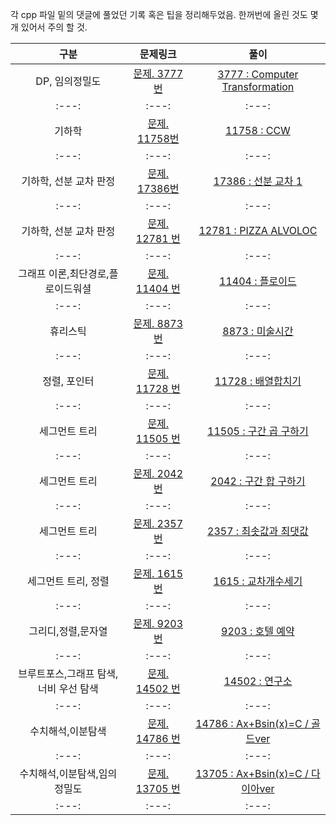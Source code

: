 각 cpp 파일 밑의 댓글에 풀었던 기록 혹은 팁을 정리해두었음.
한꺼번에 올린 것도 몇개 있어서 주의 할 것.


|구분 |문제링크|풀이|
|:---:|:---:|:---:|
|DP, 임의정밀도|[문제. 3777번](https://www.acmicpc.net/problem/3777, "문제 링크")|[3777 : Computer Transformation](https://github.com/Chloe-Hyebin-Kim/BOJ_cpp/blob/master/BOJ_cpp/BOJ_3777.cpp, "코드")|
|:---:|:---:|:---:|
|기하학|[문제. 11758번](https://www.acmicpc.net/problem/17386, "문제 링크")|[11758 : CCW](https://github.com/Chloe-Hyebin-Kim/BOJ_cpp/blob/master/BOJ_cpp/BOJ_11758.cpp, "코드")|
|:---:|:---:|:---:|
|기하학, 선분 교차 판정|[문제. 17386번](https://www.acmicpc.net/problem/17386, "문제 링크")|[17386 : 선분 교차 1](https://github.com/Chloe-Hyebin-Kim/BOJ_cpp/blob/master/BOJ_cpp/BOJ_17386.cpp, "코드")|
|:---:|:---:|:---:|
|기하학, 선분 교차 판정|[문제. 12781 번](https://www.acmicpc.net/problem/12781, "문제 링크")|[12781 : PIZZA ALVOLOC ](https://github.com/Chloe-Hyebin-Kim/BOJ_cpp/blob/master/BOJ_cpp/BOJ_12781.cpp, "코드")|
|:---:|:---:|:---:|
|그래프 이론,최단경로,플로이드워셜|[문제. 11404 번](https://www.acmicpc.net/problem/11404, "문제 링크")|[11404 : 플로이드](https://github.com/Chloe-Hyebin-Kim/BOJ_cpp/blob/master/BOJ_cpp/BOJ_11404.cpp, "코드")|
|:---:|:---:|:---:|
|휴리스틱|[문제. 8873 번](https://www.acmicpc.net/problem/8873, "문제 링크")|[8873 : 미술시간](https://github.com/Chloe-Hyebin-Kim/BOJ_cpp/blob/master/BOJ_cpp/BOJ_8873.cpp, "코드")|
|:---:|:---:|:---:|
|정렬, 포인터|[문제. 11728 번](https://www.acmicpc.net/problem/11728, "문제 링크")|[11728 : 배열합치기](https://github.com/Chloe-Hyebin-Kim/BOJ_cpp/blob/master/BOJ_cpp/BOJ_11728.cpp, "코드")|
|:---:|:---:|:---:|
|세그먼트 트리|[문제. 11505 번](https://www.acmicpc.net/problem/11505, "문제 링크")|[11505 : 구간 곱 구하기](https://github.com/Chloe-Hyebin-Kim/BOJ_cpp/blob/master/BOJ_cpp/BOJ_11505.cpp, "코드")|
|:---:|:---:|:---:|
|세그먼트 트리|[문제. 2042 번](https://www.acmicpc.net/problem/11505, "문제 링크")|[2042 : 구간 합 구하기](https://github.com/Chloe-Hyebin-Kim/BOJ_cpp/blob/master/BOJ_cpp/BOJ_2042.cpp, "코드")|
|:---:|:---:|:---:|
|세그먼트 트리|[문제. 2357 번](https://www.acmicpc.net/problem/2357, "문제 링크")|[2357 : 최솟값과 최댓값](https://github.com/Chloe-Hyebin-Kim/BOJ_cpp/blob/master/BOJ_cpp/BOJ_2357.cpp, "코드")|
|:---:|:---:|:---:|
|세그먼트 트리, 정렬|[문제. 1615 번](https://www.acmicpc.net/problem/1615, "문제 링크")|[1615 : 교차개수세기](https://github.com/Chloe-Hyebin-Kim/BOJ_cpp/blob/master/BOJ_cpp/BOJ_1615.cpp, "코드")|
|:---:|:---:|:---:|
|그리디,정렬,문자열|[문제. 9203 번](https://www.acmicpc.net/problem/9203, "문제 링크")|[9203 : 호텔 예약](https://github.com/Chloe-Hyebin-Kim/BOJ_cpp/blob/master/BOJ_cpp/BOJ_9203.cpp, "코드")|
|:---:|:---:|:---:|
|브루트포스,그래프 탐색,너비 우선 탐색|[문제. 14502 번](https://www.acmicpc.net/problem/14502, "문제 링크")|[14502 : 연구소](https://github.com/Chloe-Hyebin-Kim/BOJ_cpp/blob/master/BOJ_cpp/BOJ_14502.cpp, "코드")|
|:---:|:---:|:---:|
|수치해석,이분탐색|[문제. 14786 번](https://www.acmicpc.net/problem/14786, "문제 링크")|[14786 : Ax+Bsin(x)=C / 골드ver](https://github.com/Chloe-Hyebin-Kim/BOJ_cpp/blob/master/BOJ_cpp/BOJ_14786.cpp, "코드")|
|:---:|:---:|:---:|
|수치해석,이분탐색,임의정밀도|[문제. 13705 번](https://www.acmicpc.net/problem/13705, "문제 링크")|[13705 : Ax+Bsin(x)=C / 다이아ver](https://github.com/Chloe-Hyebin-Kim/BOJ_cpp/blob/master/BOJ_cpp/BOJ_13705.cpp, "코드")|
|:---:|:---:|:---:|

